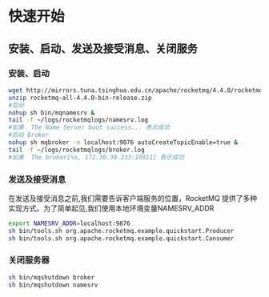 # 快速开始

## 安装、启动、发送及接受消息、关闭服务

### 安装、启动

```bash
wget http://mirrors.tuna.tsinghua.edu.cn/apache/rocketmq/4.4.0/rocketmq-all-4.4.0-bin-release.zip
unzip rocketmq-all-4.4.0-bin-release.zip
#启动  
nohup sh bin/mqnamesrv &
tail -f ~/logs/rocketmqlogs/namesrv.log
#如果  The Name Server boot success... 表示成功
#启动 Broker
nohup sh mqbroker -n localhost:9876 autoCreateTopicEnable=true &
tail -f ~/logs/rocketmqlogs/broker.log 
#如果  The broker[%s, 172.30.30.233:10911] 表示成功

```

### 发送及接受消息

在发送及接受消息之前,我们需要告诉客户端服务的位置，RocketMQ 提供了多种实现方式。为了简单起见,我们使用本地环境变量NAMESRV_ADDR

```bash
export NAMESRV_ADDR=localhost:9876
sh bin/tools.sh org.apache.rocketmq.example.quickstart.Producer
sh bin/tools.sh org.apache.rocketmq.example.quickstart.Consumer
```

### 关闭服务器

```bash
sh bin/mqshutdown broker
sh bin/mqshutdown namesrv
```
